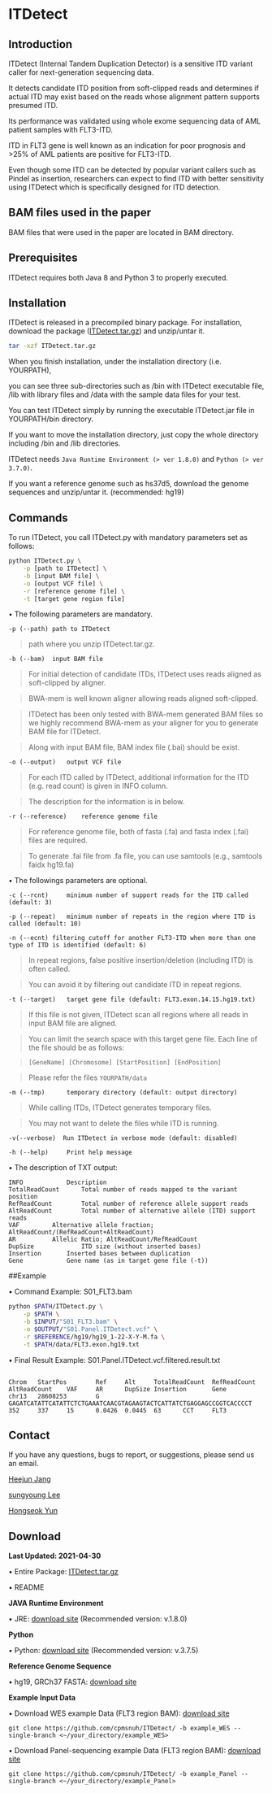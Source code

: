 # ITDetect


## Introduction

ITDetect (Internal Tandem Duplication Detector) is a sensitive ITD variant caller for next-generation sequencing data.

It detects candidate ITD position from soft-clipped reads and determines if actual ITD may exist based on the reads whose alignment pattern supports presumed ITD. 

Its performance was validated using whole exome sequencing data of AML patient samples with FLT3-ITD.

ITD in FLT3 gene is well known as an indication for poor prognosis and >25% of AML patients are positive for FLT3-ITD.

Even though some ITD can be detected by popular variant callers such as Pindel as insertion, researchers can expect to find ITD with better sensitivity using ITDetect which is specifically designed for ITD detection.


## BAM files used in the paper

BAM files that were used in the paper are located in BAM directory.


## Prerequisites

ITDetect requires both Java 8 and Python 3 to properly executed.


## Installation

ITDetect is released in a precompiled binary package. For installation, download the package ([ITDetect.tar.gz](https://github.com/cpmsnuh/ITDetect/blob/main/ITDetect.tar.gz)) and unzip/untar it.

```bash
tar -xzf ITDetect.tar.gz
```

When you finish installation, under the installation directory (i.e. YOURPATH),

you can see three sub-directories such as /bin with ITDetect executable file, /lib with library files and /data with the sample data files for your test.

You can test ITDetect simply by running the executable ITDetect.jar file in YOURPATH/bin directory.

If you want to move the installation directory, just copy the whole directory including /bin and /lib directories.

ITDetect needs `Java Runtime Environment (> ver 1.8.0)` and `Python (> ver 3.7.0)`.

If you want a reference genome such as hs37d5, download the genome sequences and unzip/untar it. (recommended: hg19)


## Commands

To run ITDetect, you call ITDetect.py with mandatory parameters set as follows:

```bash
python ITDetect.py \
	-p [path to ITDetect] \
	-b [input BAM file] \
	-o [output VCF file] \
	-r [reference genome file] \
	-t [target gene region file]
```

•	The following parameters are mandatory.
```
-p (--path)	path to ITDetect
```

> path where you unzip ITDetect.tar.gz.

```
-b (--bam)	input BAM file
```

> For initial detection of candidate ITDs, ITDetect uses reads aligned as soft-clipped by aligner.

> BWA-mem is well known aligner allowing reads aligned soft-clipped.

> ITDetect has been only tested with BWA-mem generated BAM files so we highly recommend BWA-mem as your aligner for you to generate BAM file for ITDetect.

> Along with input BAM file, BAM index file (.bai) should be exist.

```
-o (--output)	output VCF file
```
> For each ITD called by ITDetect, additional information for the ITD (e.g. read count) is given in INFO column.

> The description for the information is in below.

```
-r (--reference)	reference genome file
```
> For reference genome file, both of fasta (.fa) and fasta index (.fai) files are required.

> To generate .fai file from .fa file, you can use samtools 
(e.g., samtools faidx hg19.fa)

•	The followings parameters are optional.

```
-c (--rcnt)     minimum number of support reads for the ITD called (default: 3)
```

```
-p (--repeat)   minimum number of repeats in the region where ITD is called (default: 10)
```

```
-n (--ecnt)	filtering cutoff for another FLT3-ITD when more than one type of ITD is identified (default: 6)
```

> In repeat regions, false positive insertion/deletion (including ITD) is often called.

> You can avoid it by filtering out candidate ITD in repeat regions.


```
-t (--target)	target gene file (default: FLT3.exon.14.15.hg19.txt)
```

> If this file is not given, ITDetect scan all regions where all reads in input BAM file are aligned.

> You can limit the search space with this target gene file. Each line of the file should be as follows:

> `[GeneName] [Chromosome] [StartPosition] [EndPosition]`

> Please refer the files `YOURPATH/data`

```
-m (--tmp)      temporary directory (default: output directory)
```

> While calling ITDs, ITDetect generates temporary files.

> You may not want to delete the files while ITD is running.

```
-v(--verbose)  Run ITDetect in verbose mode (default: disabled)
```

```
-h (--help)     Print help message
```

•	The description of TXT output:

```
INFO			Description
TotalReadCount	  	Total number of reads mapped to the variant position
RefReadCount		Total number of reference allele support reads
AltReadCount		Total number of alternative allele (ITD) support reads
VAF			Alternative allele fraction; AltReadCount/(RefReadCount+AltReadCount)
AR			Allelic Ratio; AltReadCount/RefReadCount
DupSize		     	ITD size (without inserted bases)
Insertion		Inserted bases between duplication
Gene			Gene name (as in target gene file (-t))
```

##Example

•	Command Example: S01_FLT3.bam

```bash
python $PATH/ITDetect.py \
	-p $PATH \
	-b $INPUT/"S01_FLT3.bam" \
	-o $OUTPUT/"S01.Panel.ITDetect.vcf" \
	-r $REFERENCE/hg19/hg19_1-22-X-Y-M.fa \
	-t $PATH/data/FLT3.exon.hg19.txt
```

•	Final Result Example: S01.Panel.ITDetect.vcf.filtered.result.txt
```

Chrom   StartPos        Ref     Alt     TotalReadCount  RefReadCount    AltReadCount    VAF     AR      DupSize Insertion       Gene
chr13   28608253        G       GAGATCATATTCATATTCTCTGAAATCAACGTAGAAGTACTCATTATCTGAGGAGCCGGTCACCCCT     352     337     15      0.0426  0.0445  63      CCT     FLT3

```

## Contact

If you have any questions, bugs to report, or suggestions, please send us an email.

[Heejun Jang](mailto:starz77@snu.ac.kr)

[sungyoung Lee](mailto:me@lsy.io)

[Hongseok Yun](mailto:entropy.yun@gmail.com)


## Download

**Last Updated: 2021-04-30**

•	Entire Package: [ITDetect.tar.gz](https://github.com/cpmsnuh/ITDetect/blob/main/ITDetect.tar.gz)

•	README

**JAVA Runtime Environment**

•	JRE: [download site](https://java.com/download/)
	(Recommended version: v.1.8.0)

**Python**

•	Python: [download site](https://www.python.org/downloads/)
	(Recommended version: v.3.7.5)

**Reference Genome Sequence**

•	hg19, GRCh37 FASTA: [download site](https://gatk.broadinstitute.org/hc/en-us/articles/360035890711-GRCh37-hg19-b37-humanG1Kv37-Human-Reference-Discrepancies)

**Example Input Data**

• 	Download WES example Data (FLT3 region BAM): [download site](https://github.com/cpmsnuh/ITDetect/tree/example_WES)
	
	
	git clone https://github.com/cpmsnuh/ITDetect/ -b example_WES --single-branch <~/your_directory/example_WES>
	

• 	Download Panel-sequencing example Data (FLT3 region BAM): [download site](https://github.com/cpmsnuh/ITDetect/tree/example_Panel) 
	
	
	git clone https://github.com/cpmsnuh/ITDetect/ -b example_Panel --single-branch <~/your_directory/example_Panel>
	
